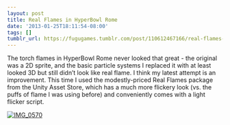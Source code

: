 ```yaml
---
layout: post
title: Real Flames in HyperBowl Rome
date: '2013-01-25T18:11:54-08:00'
tags: []
tumblr_url: https://fugugames.tumblr.com/post/110612467166/real-flames-in-hyperbowl-rome
---
```

The torch flames in HyperBowl Rome never looked that great - the original was a 2D sprite, and the basic particle systems I replaced it with at least looked 3D but still didn’t look like real flame. I think my latest attempt is an improvement. This time I used the modestly-priced Real Flames package from the Unity Asset Store, which has a much more flickery look (vs. the puffs of flame I was using before) and conveniently comes with a light flicker script.

[![IMG_0570](http://itshardtofondlepenguins.com/wp-content/uploads/2013/01/IMG_0570.png)](http://www.fugutalk.com/?attachment_id=5984)

